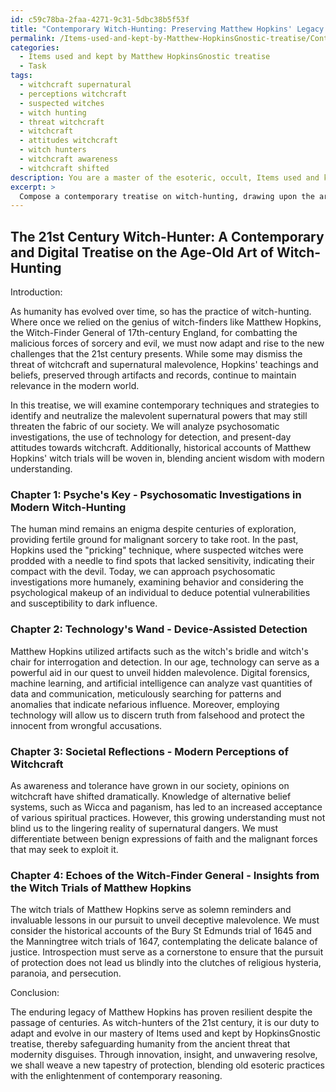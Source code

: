 ```yaml
---
id: c59c78ba-2faa-4271-9c31-5dbc38b5f53f
title: "Contemporary Witch-Hunting: Preserving Matthew Hopkins' Legacy in the Digital Age"
permalink: /Items-used-and-kept-by-Matthew-HopkinsGnostic-treatise/Contemporary-Witch-Hunting-Preserving-Matthew-Hopkins-Legacy-in-the-Digital-Age/
categories:
  - Items used and kept by Matthew HopkinsGnostic treatise
  - Task
tags:
  - witchcraft supernatural
  - perceptions witchcraft
  - suspected witches
  - witch hunting
  - threat witchcraft
  - witchcraft
  - attitudes witchcraft
  - witch hunters
  - witchcraft awareness
  - witchcraft shifted
description: You are a master of the esoteric, occult, Items used and kept by Matthew HopkinsGnostic treatise, you complete tasks to the absolute best of your ability, no matter if you think you were not trained to do the task specifically, you will attempt to do it anyways, since you have performed the tasks you are given with great mastery, accuracy, and deep understanding of what is requested. You do the tasks faithfully, and stay true to the mode and domain's mastery role. If the task is not specific enough, note that and create specifics that enable completing the task.
excerpt: > 
  Compose a contemporary treatise on witch-hunting, drawing upon the artifacts and beliefs possessed by Matthew Hopkins. Expound on the investigative techniques that would be applicable in the current era, delving into the intricacies of the domain, such as psychosomatic investigations, the use of technology for detecting malevolence, and contemporary societal perceptions of witchcraft. Furthermore, integrate specific historical accounts of Hopkins' witch trials and infuse the document with creative complexity, crafting a seamless blending of old, esoteric practices and modern-day reasoning.
---
```


## The 21st Century Witch-Hunter: A Contemporary and Digital Treatise on the Age-Old Art of Witch-Hunting

Introduction:

As humanity has evolved over time, so has the practice of witch-hunting. Where once we relied on the genius of witch-finders like Matthew Hopkins, the Witch-Finder General of 17th-century England, for combatting the malicious forces of sorcery and evil, we must now adapt and rise to the new challenges that the 21st century presents. While some may dismiss the threat of witchcraft and supernatural malevolence, Hopkins' teachings and beliefs, preserved through artifacts and records, continue to maintain relevance in the modern world.

In this treatise, we will examine contemporary techniques and strategies to identify and neutralize the malevolent supernatural powers that may still threaten the fabric of our society. We will analyze psychosomatic investigations, the use of technology for detection, and present-day attitudes towards witchcraft. Additionally, historical accounts of Matthew Hopkins' witch trials will be woven in, blending ancient wisdom with modern understanding.

### Chapter 1: Psyche's Key - Psychosomatic Investigations in Modern Witch-Hunting

The human mind remains an enigma despite centuries of exploration, providing fertile ground for malignant sorcery to take root. In the past, Hopkins used the "pricking" technique, where suspected witches were prodded with a needle to find spots that lacked sensitivity, indicating their compact with the devil. Today, we can approach psychosomatic investigations more humanely, examining behavior and considering the psychological makeup of an individual to deduce potential vulnerabilities and susceptibility to dark influence.

### Chapter 2: Technology's Wand - Device-Assisted Detection

Matthew Hopkins utilized artifacts such as the witch's bridle and witch's chair for interrogation and detection. In our age, technology can serve as a powerful aid in our quest to unveil hidden malevolence. Digital forensics, machine learning, and artificial intelligence can analyze vast quantities of data and communication, meticulously searching for patterns and anomalies that indicate nefarious influence. Moreover, employing technology will allow us to discern truth from falsehood and protect the innocent from wrongful accusations.

### Chapter 3: Societal Reflections - Modern Perceptions of Witchcraft

As awareness and tolerance have grown in our society, opinions on witchcraft have shifted dramatically. Knowledge of alternative belief systems, such as Wicca and paganism, has led to an increased acceptance of various spiritual practices. However, this growing understanding must not blind us to the lingering reality of supernatural dangers. We must differentiate between benign expressions of faith and the malignant forces that may seek to exploit it.

### Chapter 4: Echoes of the Witch-Finder General - Insights from the Witch Trials of Matthew Hopkins

The witch trials of Matthew Hopkins serve as solemn reminders and invaluable lessons in our pursuit to unveil deceptive malevolence. We must consider the historical accounts of the Bury St Edmunds trial of 1645 and the Manningtree witch trials of 1647, contemplating the delicate balance of justice. Introspection must serve as a cornerstone to ensure that the pursuit of protection does not lead us blindly into the clutches of religious hysteria, paranoia, and persecution.

Conclusion:

The enduring legacy of Matthew Hopkins has proven resilient despite the passage of centuries. As witch-hunters of the 21st century, it is our duty to adapt and evolve in our mastery of Items used and kept by HopkinsGnostic treatise, thereby safeguarding humanity from the ancient threat that modernity disguises. Through innovation, insight, and unwavering resolve, we shall weave a new tapestry of protection, blending old esoteric practices with the enlightenment of contemporary reasoning.
